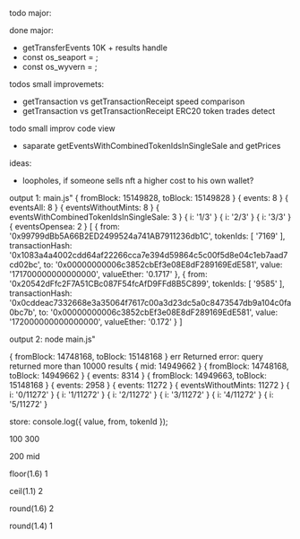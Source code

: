 
todo major:

done major:
* getTransferEvents 10K + results handle
* const os_seaport = ;
* const os_wyvern = ;

todos small improvemets:
* getTransaction vs getTransactionReceipt speed comparison
* getTransaction vs getTransactionReceipt ERC20 token trades detect

todo small improv code view
* saparate getEventsWithCombinedTokenIdsInSingleSale and getPrices

ideas:
* loopholes, if someone sells nft a higher cost to his own wallet?

output 1:
main.js"
{ fromBlock: 15149828, toBlock: 15149828 }
{ events: 8 }
{ eventsAll: 8 }
{ eventsWithoutMints: 8 }
{ eventsWithCombinedTokenIdsInSingleSale: 3 }
{ i: '1/3' }
{ i: '2/3' }
{ i: '3/3' }
{ eventsOpensea: 2 }
[
  {
    from: '0x99799dBb5A66B2ED2499524a741AB7911236db1C',
    tokenIds: [ '7169' ],
    transactionHash: '0x1083a4a4002cdd64af22266cca7e394d59864c5c00f5d8e04c1eb7aad7cd02bc',
    to: '0x00000000006c3852cbEf3e08E8dF289169EdE581',
    value: '171700000000000000',
    valueEther: '0.1717'
  },
  {
    from: '0x20542dFfc2F7A51CBc087F54fcAfD9FFd8B5C899',
    tokenIds: [ '9585' ],
    transactionHash: '0x0cddeac7332668e3a35064f7617c00a3d23dc5a0c8473547db9a104c0fa0bc7b',
    to: '0x00000000006c3852cbEf3e08E8dF289169EdE581',
    value: '172000000000000000',
    valueEther: '0.172'
  }
]


output 2:
node main.js"

{ fromBlock: 14748168, toBlock: 15148168 }
err Returned error: query returned more than 10000 results
{ mid: 14949662 }
{ fromBlock: 14748168, toBlock: 14949662 }
{ events: 8314 }
{ fromBlock: 14949663, toBlock: 15148168 }
{ events: 2958 }
{ events: 11272 }
{ eventsWithoutMints: 11272 }
{ i: '0/11272' }
{ i: '1/11272' }
{ i: '2/11272' }
{ i: '3/11272' }
{ i: '4/11272' }
{ i: '5/11272' }

store:
console.log({ value, from, tokenId });

100 300

200 mid

floor(1.6)
1

ceil(1.1)
2

round(1.6)
2

round(1.4)
1